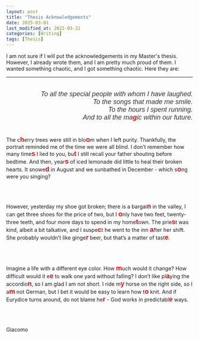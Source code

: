 ```yaml
---
layout: post
title: "Thesis Acknowledgements"
date: 2025-03-01
last_modified_at: 2022-03-21
categories: [Writing]
tags: [Thesis]
---
```


<style>
    .custom_font {
        font-family: 'CMU Serif', sans-serif;
        font-size: 18px;
        color: #333;
    }

    .red {
        font-family: 'CMU Serif', sans-serif;
        font-size: 18px;
        color: #ff0000;
    }

</style>

I am not sure if I will put the acknowledgements in my Master's thesis. 
However, I already wrote them, and I am pretty much proud of them. 
I wanted something chaotic, and I got something chaotic. 
Here they are:

---

<p align="right">
<i class="custom_font">
    <br>
    To all the special people with whom I have laughed. <br>
    To the songs that made me smile. <br>
    To the hours I spent running. <br>
    And to all the ma<b class="red">g</b>ic within our future. <br>
    <br>
</i>
</p>

<p class="custom_font">

The c<b class="red">h</b>erry trees were still in blo<b class="red">o</b>m when I left purity. 
Thankfully, the portrait reminded me of the time we were all blind. 
I don’t remember how many time<b class="red">s</b> I lied to you, bu<b class="red">t</b> I still recall your father shouting before bedtime. 
And then, year<b class="red">s</b> of iced lemonade did little to heal their broken hearts. 
It snowe<b class="red">d</b> in August and we sunbathed in December - which s<b class="red">o</b>ng were you singing?

<br>
<br>

However, yesterday my shoe got broken; 
there is a bargai<b class="red">n</b> in the valley, I can get three shoes for the price of two, but I <b class="red">o</b>nly have two feet, 
twenty-three teeth, and four more days to spend in my home<b class="red">t</b>own. 
The prie<b class="red">s</b>t was kind, albeit a bit talkative, and I suspe<b class="red">c</b>t he went to the inn <b class="red">a</b>fter her shift. 
She probably wouldn’t like ginge<b class="red">r</b> beer, but that’s a matter of tast<b class="red">e</b>.

<br>
<br>

Imagine a life with a different eye color. 
How <b class="red">m</b>uch would it change? 
How difficult would it e<b class="red">e</b> to walk one yard without falling? 
I don’t like pl<b class="red">a</b>ying the accordio<b class="red">n</b>, so I am glad I am not short. 
I ride m<b class="red">y</b> horse on the right side, so I a<b class="red">m</b> not German, but I bet it would be easy to learn how t<b class="red">o</b> knit. 
And if Eurydice turns around, do not blame he<b class="red">r</b> - God works in predictabl<b class="red">e</b> ways.

<br>
<br>

Giacomo

</p>


